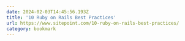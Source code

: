 ```yaml
---
date: 2024-02-03T14:45:56.193Z
title: '10 Ruby on Rails Best Practices'
url: https://www.sitepoint.com/10-ruby-on-rails-best-practices/
category: bookmark
---
```

